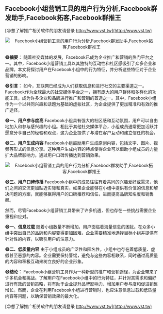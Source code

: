 ## **Facebook小组营销工具的用户行为分析,Facebook群发助手,Facebook拓客,Facebook群推王**

[😍想了解推广相关软件的朋友请登录 http://www.vst.tw](http://www.vst.tw)

 <center><img src="https://vst.tw/MP4/tuiguang/png/7.png" alt="Facebook小组营销工具的用户行为分析,Facebook群发助手,Facebook拓客,Facebook群推王"></center>

**😄摘要：**
随着社交媒体的发展，Facebook已成为企业推广和营销的热门平台之一。其中，Facebook小组营销工具以其独特的互动性和社区感吸引了众多企业和品牌。本文将探讨用户在Facebook小组中的行为特征，并分析这些特征对于企业营销的影响。

**😄引言：**
如今，互联网已经成为人们获取信息和进行社交的主要渠道之一。Facebook作为全球最大的社交媒体平台之一，拥有庞大的用户群体和多样化的功能工具，成为许多企业和品牌进行推广和营销的首选之一。其中，Facebook小组作为一个以共同兴趣和话题为基础的虚拟社区，为企业提供了更加精准和有效的推广途径。

**😄一、用户参与度高**
Facebook小组具有强大的社区感和互动氛围，用户可以自由地加入和参与感兴趣的小组。相比于其他社交媒体平台，小组成员通常更加活跃并愿意分享自己的经验和观点，这为企业提供了与潜在客户互动和建立信任的机会。

**😄二、用户生成内容**
Facebook小组鼓励用户生成原创内容，包括文字、图片、视频等形式的信息分享。这种用户生成内容的特点使得企业可以借助小组成员的力量扩大品牌影响力，通过用户口碑传播达到营销效果。

 <center><img src="https://vst.tw/MP4/tuiguang/png/7.png" alt="Facebook小组营销工具的用户行为分析,Facebook群发助手,Facebook拓客,Facebook群推王"></center>

**😄三、用户口碑传播**
Facebook小组中的成员往往有着共同的兴趣爱好或需求，他们之间的交流更加贴近实际和真实。如果企业能够在小组中提供有价值的信息和解决问题的方案，就能够赢得用户的口碑推荐和信任，进而提高品牌知名度和销售额。

然而，尽管Facebook小组营销工具带来了许多机遇，但也存在一些挑战需要企业重视和应对。

**😄一、信息过载**
随着小组数量不断增加，用户面临着海量信息的困扰。在众多小组中突出自己的品牌和内容变得更加困难，企业需要精准地选择目标小组并提供有针对性的内容，以吸引用户的注意力。

**😄二、低质量内容**
由于小组成员的广泛性和匿名性，小组中也存在着低质量、虚假甚至恶意的内容。企业需要保持警惕，避免与这些内容相联系，同时通过高质量的内容和积极互动来树立良好的企业形象。

**😄结论：**
Facebook小组营销工具作为一种新型的推广和营销途径，为企业带来了许多机会和挑战。了解用户在Facebook小组中的行为特征，并针对其需求和偏好进行有效的营销策略，将有助于企业提升品牌影响力、增加用户参与度和促进销售增长。然而，企业在利用Facebook小组进行营销时，也应注意信息过载和低质量内容等问题，以确保营销效果的最大化。

[😍想了解推广相关软件的朋友请登录 http://www.vst.tw](http://www.vst.tw)



